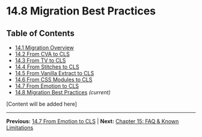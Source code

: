 # 14.8 Migration Best Practices

## Table of Contents
- [14.1 Migration Overview](./14.1-migration-overview.md)
- [14.2 From CVA to CLS](./14.2-from-cva-to-cls.md)
- [14.3 From TV to CLS](./14.3-from-tv-to-cls.md)
- [14.4 From Stitches to CLS](./14.4-from-stitches-to-cls.md)
- [14.5 From Vanilla Extract to CLS](./14.5-from-vanilla-extract-to-cls.md)
- [14.6 From CSS Modules to CLS](./14.6-from-css-modules-to-cls.md)
- [14.7 From Emotion to CLS](./14.7-from-emotion-to-cls.md)
- [14.8 Migration Best Practices](./14.8-migration-best-practices.md) *(current)*

[Content will be added here]

---

**Previous:** [14.7 From Emotion to CLS](./14.7-from-emotion-to-cls.md) | **Next:** [Chapter 15: FAQ & Known Limitations](../15-faq-limitations/index.md)
